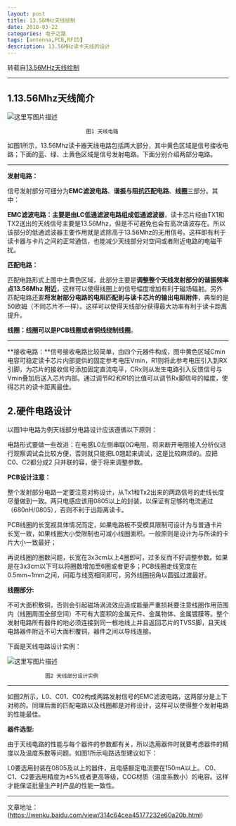 ```yaml
---
layout: post
title: 13.56MHz天线绘制
date: 2018-03-22
categories: 电子之路
tags: [antenna,PCB,RFID]
description: 13.56MHz读卡天线的设计
---
```



转载自[13.56MHz天线绘制](https://wenku.baidu.com/view/314c64cea45177232e60a20b.html)

_____

## **1.13.56Mhz天线简介**

![这里写图片描述](https://img-blog.csdn.net/20180322223158726?watermark/2/text/aHR0cHM6Ly9ibG9nLmNzZG4ubmV0L3d3dDE4ODExNzA3OTcx/font/5a6L5L2T/fontsize/400/fill/I0JBQkFCMA==/dissolve/70)

                             图1 天线电路


如图1所示，13.56Mhz读卡器天线电路包括两大部分，其中黄色区域是信号接收电路；下面的蓝、绿、土黄色区域是信号发射电路。下面分别介绍两部分电路。

____

**发射电路：**

信号发射部分可细分为**EMC滤波电路**、**谐振与阻抗匹配电路**、**线圈**三部分。其中：

**EMC滤波电路：**主要是由**LC低通滤波电路组成低通滤波器**，读卡芯片经由TX1和TX2送出的天线信号主要是13.56Mhz，但是不可避免也会有高次谐波存在。所以该部分的低通滤波器主要作用就是滤除高于13.56Mhz的无用信号。这样即有利于读卡器与卡片之间的正常通信，也能减少天线部分对空间或者附近电路的电磁干扰。

**匹配电路：**

匹配电路形式上图中土黄色区域，此部分主要是**调整整个天线发射部分的谐振频率点13.56Mhz
附近**，这样可以使得线圈上的信号幅度增加有利于磁场辐射。另外匹配电路还要**将发射部分电路的电阻匹配到与读卡芯片的输出电阻附件**，典型的是50欧姆（不同芯片不一样）。这样可以使得天线部分获得最大功率有利于读卡距离提升。

 **线圈：**线圈可以是**PCB线圈或者铜线绕制线圈**。
____

**接收电路：**信号接收电路比较简单，由四个元器件构成，图中黄色区域Cmin电容可稳定读卡芯片内部提供的固定参考电压Vmin，R1则将此参考电压引入到RX引脚，为芯片的接收信号添加固定直流电平，CRx则从发生电路引入反馈信号与Vmin叠加后送入芯片内部。通过调节R2和R1的比值可以调节Rx脚信号的幅度，使得芯片的读卡距离最佳。

## **2.硬件电路设计**

以图1中电路为例天线部分电路设计应该遵循以下原则：

电路形式要做一些改进：在电感L0左侧串联0Ω电阻，将来断开电阻接入分析仪进行观察调试会比较方便，否则就只能把L0翘起来调试，这是比较麻烦的。应把C0、C2都分成2 只并联的容，便于将来调整参数。

 **PCB设计注意：**

整个发射部分电路一定要注意对称设计，从Tx1和Tx2出来的两路信号的走线长度尽量做到一致。两只电感应该用0805以上的封装，以保证有足够的电流通过（680nH/0805），否则不利于远距离读卡。

 PCB线圈的长宽视具体情况而定，如果电路板不受模具限制可设计为与普通卡片长宽一致，如果线圈大小受限制也可减小线圈面积。一般原则是设计为与所读的卡片大小一致最好；

再说线圈的圈数问题，长宽在3x3cm以上4圈即可，过多反而不好调整参数。如果是在3x3cm以下可以将圈数增加至6圈或者更多；PCB线圈走线宽度在0.5mm~1mm之间，间距与线宽相同即可，另外线圈拐角以圆弧过渡最好。

 **线圈部分:**

不可大面积敷铜，否则会引起磁场涡流效应造成能量严重损耗要注意线圈作用范围内（线圈周围全部空间）不可有大面积的金属元件、金属物体、金属镀膜等。整个发射电路所有器件的地必须连接到同一根地线上并且返回芯片的TVSS脚，且天线电路器件附近不可大面积覆铜，器件之间以导线连接。

 下面是天线电路设计实例：

![这里写图片描述](https://img-blog.csdn.net/20180322224941939?watermark/2/text/aHR0cHM6Ly9ibG9nLmNzZG4ubmV0L3d3dDE4ODExNzA3OTcx/font/5a6L5L2T/fontsize/400/fill/I0JBQkFCMA==/dissolve/70)

				图2 天线部分设计实例

_____


 如图2所示，L0、C01、C02构成两路发射信号的EMC滤波电路，这两部分是上下对称的。同理后面的匹配电路以及线圈都是对称设计，这样可以使得整个发射电路的性能最佳。

 **器件选型:**

 由于天线电路的性能与每个器件的参数都有关，所以选用器件时就要考虑器件的精度以及温度系数等问题。如图1所示电路选型建议如下：

 L0要选用封装在0805及以上的器件，且电感额定电流要在150mA以上。
 C0、C1、C2要选用精度为±5%或者更高等级，COG材质（温度系数小）的电容。这样才能保证批量生产时产品的性能一致性。


_____

文章地址：(https://wenku.baidu.com/view/314c64cea45177232e60a20b.html)
 

 



